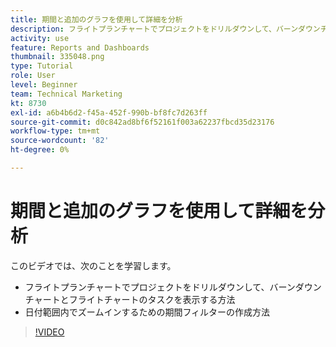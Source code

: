 ```yaml
---
title: 期間と追加のグラフを使用して詳細を分析
description: フライトプランチャートでプロジェクトをドリルダウンして、バーンダウンチャートとフライトチャートのタスクをに表示する方法を説明します。 [!DNL  Workfront].
activity: use
feature: Reports and Dashboards
thumbnail: 335048.png
type: Tutorial
role: User
level: Beginner
team: Technical Marketing
kt: 8730
exl-id: a6b4b6d2-f45a-452f-990b-bf8fc7d263ff
source-git-commit: d0c842ad8bf6f52161f003a62237fbcd35d23176
workflow-type: tm+mt
source-wordcount: '82'
ht-degree: 0%

---
```


# 期間と追加のグラフを使用して詳細を分析

このビデオでは、次のことを学習します。

* フライトプランチャートでプロジェクトをドリルダウンして、バーンダウンチャートとフライトチャートのタスクを表示する方法
* 日付範囲内でズームインするための期間フィルターの作成方法

>[!VIDEO](https://video.tv.adobe.com/v/335048/?quality=12)
